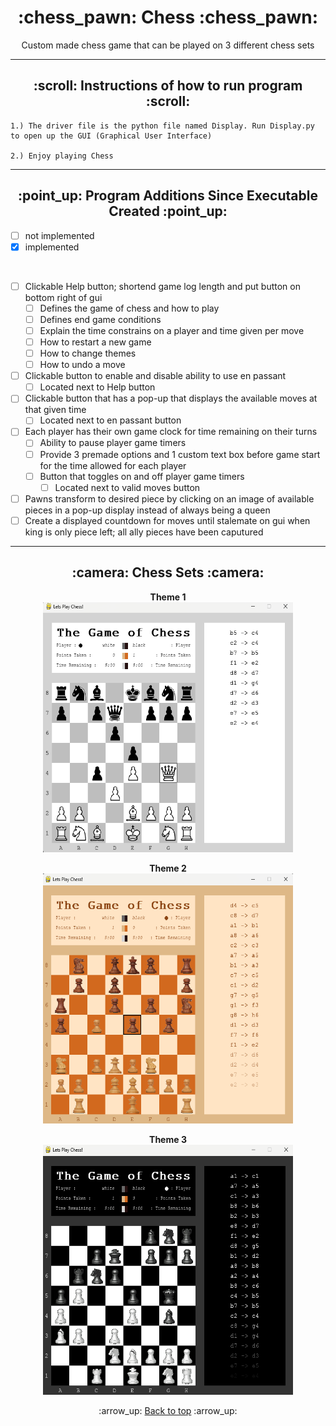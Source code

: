 <h1 align='center'>:chess_pawn: Chess :chess_pawn:</h1>
<p align='center'>
    Custom made chess game that can be played on 3 different chess sets
</p>

---
<!-- instruction section -->
<h2 align='center'>:scroll: Instructions of how to run program :scroll:</h2>
    
    1.) The driver file is the python file named Display. Run Display.py to open up the GUI (Graphical User Interface)

    2.) Enjoy playing Chess
---
<h2 align='center'>:point_up: Program Additions Since Executable Created :point_up:</h2>

- [ ] not implemented 
- [x] implemented

<br>

- [ ] Clickable Help button; shortend game log length and put button on bottom right of gui
    - [ ] Defines the game of chess and how to play
    - [ ] Defines end game conditions
    - [ ] Explain the time constrains on a player and time given per move
    - [ ] How to restart a new game
    - [ ] How to change themes
    - [ ] How to undo a move
- [ ] Clickable button to enable and disable ability to use en passant
    - [ ] Located next to Help button
- [ ] Clickable button that has a pop-up that displays the available moves at that given time
    - [ ] Located next to en passant button
- [ ] Each player has their own game clock for time remaining on their turns
    - [ ] Ability to pause player game timers
    - [ ] Provide 3 premade options and 1 custom text box before game start for the time allowed for each player
    - [ ] Button that toggles on and off player game timers
        - [ ] Located next to valid moves button
- [ ] Pawns transform to desired piece by clicking on an image of available pieces in a pop-up display instead of always being a queen
- [ ] Create a displayed countdown for moves until stalemate on gui when king is only piece left; all ally pieces have been caputured
---
<h2 align='center'>:camera: Chess Sets :camera:</h2>
<div align='center'>

**Theme 1**<br>
<img width="400" height="400" alt="Database Data" src="Project_Images/Theme_One.png">

**Theme 2**<br>
<img width="400" height="400" alt="Database Data" src="Project_Images/Theme_Two.png">

**Theme 3**<br>
<img width="400" height="400" alt="Database Data" src="Project_Images/Theme_Three.png">
</div>

<!-- footer section -->
<div align='center'>
    <p>:arrow_up: <a href="#chess_pawn-Chess-chess_pawn">Back to top</a> :arrow_up:</p>
</div>
